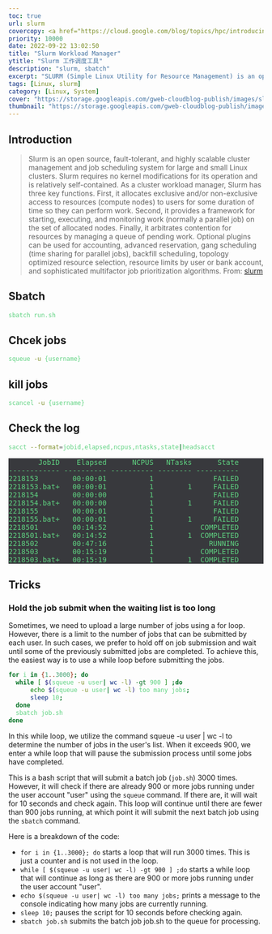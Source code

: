 ```yaml
---
toc: true
url: slurm
covercopy: <a href="https://cloud.google.com/blog/topics/hpc/introducing-the-latest-slurm-on-gcp-scripts">© google</a>
priority: 10000
date: 2022-09-22 13:02:50
title: "Slurm Workload Manager"
ytitle: "Slurm 工作调度工具"
description: "slurm, sbatch"
excerpt: "SLURM (Simple Linux Utility for Resource Management) is an open-source, highly scalable, and highly customizable cluster management and job scheduling system. It is widely used for managing high-performance computing (HPC) systems, allowing users to efficiently allocate resources, manage workloads, and monitor job progress. SLURM provides a simple and flexible interface for submitting, scheduling, and managing large-scale computing jobs, making it a popular choice for researchers, engineers, and other HPC users. <a title='ChatGPT'>Who sad this?</a>"
tags: [Linux, slurm]
category: [Linux, System]
cover: "https://storage.googleapis.com/gweb-cloudblog-publish/images/slurm.max-900x900.jpg"
thumbnail: "https://storage.googleapis.com/gweb-cloudblog-publish/images/slurm.max-900x900.jpg"
---
```


## Introduction

> Slurm is an open source, fault-tolerant, and highly scalable cluster management and job scheduling system for large and small Linux clusters. Slurm requires no kernel modifications for its operation and is relatively self-contained. As a cluster workload manager, Slurm has three key functions. First, it allocates exclusive and/or non-exclusive access to resources (compute nodes) to users for some duration of time so they can perform work. Second, it provides a framework for starting, executing, and monitoring work (normally a parallel job) on the set of allocated nodes. Finally, it arbitrates contention for resources by managing a queue of pending work. Optional plugins can be used for accounting, advanced reservation, gang scheduling (time sharing for parallel jobs), backfill scheduling, topology optimized resource selection, resource limits by user or bank account, and sophisticated multifactor job prioritization algorithms.
>From: [slurm](https://slurm.schedmd.com/overview.html)


## Sbatch

```bash
sbatch run.sh
```

## Chcek jobs

```bash
squeue -u {username}
```

## kill jobs

```bash
scancel -u {username}
```

## Check the log

```bash
sacct --format=jobid,elapsed,ncpus,ntasks,state|headsacct
```

<pre>
       JobID    Elapsed      NCPUS   NTasks      State
------------ ---------- ---------- -------- ----------
2218153        00:00:01          1              FAILED
2218153.bat+   00:00:01          1        1     FAILED
2218154        00:00:00          1              FAILED
2218154.bat+   00:00:00          1        1     FAILED
2218155        00:00:01          1              FAILED
2218155.bat+   00:00:01          1        1     FAILED
2218501        00:14:52          1           COMPLETED
2218501.bat+   00:14:52          1        1  COMPLETED
2218502        00:47:16          1             RUNNING
2218503        00:15:19          1           COMPLETED
2218503.bat+   00:15:19          1        1  COMPLETED
</pre>

## Tricks

### Hold the job submit when the waiting list is too long

Sometimes, we need to upload a large number of jobs using a for loop. However, there is a limit to the number of jobs that can be submitted by each user. In such cases, we prefer to hold off on job submission and wait until some of the previously submitted jobs are completed. To achieve this, the easiest way is to use a while loop before submitting the jobs.

```bash
for i in {1..3000}; do
  while [ $(squeue -u user| wc -l) -gt 900 ] ;do
      echo $(squeue -u user| wc -l) too many jobs;
      sleep 10;
  done
  sbatch job.sh
done
```

In this while loop, we utilize the command squeue -u user | wc -l to determine the number of jobs in the user's list. When it exceeds 900, we enter a while loop that will pause the submission process until some jobs have completed.



This is a bash script that will submit a batch job (`job.sh`) 3000 times. However, it will check if there are already 900 or more jobs running under the user account "user" using the `squeue` command. If there are, it will wait for 10 seconds and check again. This loop will continue until there are fewer than 900 jobs running, at which point it will submit the next batch job using the `sbatch` command.

Here is a breakdown of the code:

- `for i in {1..3000}; do` starts a loop that will run 3000 times. This is just a counter and is not used in the loop.
- `while [ $(squeue -u user| wc -l) -gt 900 ] ;do` starts a while loop that will continue as long as there are 900 or more jobs running under the user account "user".
- `echo $(squeue -u user| wc -l) too many jobs;` prints a message to the console indicating how many jobs are currently running.
- `sleep 10;` pauses the script for 10 seconds before checking again.
- `sbatch job.sh` submits the batch job job.sh to the queue for processing.


<style>
pre {
  background-color:#38393d;
  color: #5fd381;
}
</style>
